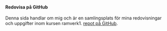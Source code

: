 #### Redovisa på GitHub

Denna sida handlar om mig och är en samlingsplats för mina redovisningar och uppgifter inom kursen ramverk1. [repot på GitHub](https://github.com/liiinder/ramverk1-me).
